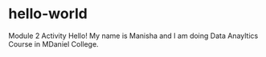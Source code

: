 # hello-world
Module 2 Activity
Hello!
My name is Manisha and I am doing Data Anayltics Course in MDaniel College.
